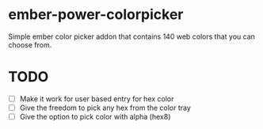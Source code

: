 # ember-power-colorpicker

Simple ember color picker addon that contains 140 web colors that you can choose from.

# TODO
* [ ] Make it work for user based entry for hex color
* [ ] Give the freedom to pick any hex from the color tray
* [ ] Give the option to pick color with alpha (hex8)
